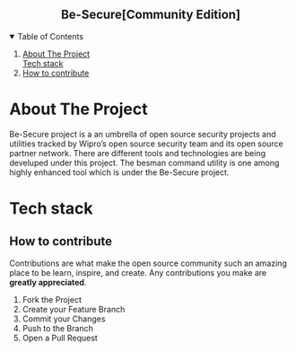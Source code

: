  <h2 align="center">Be-Secure[Community Edition]</h2>


<!-- TABLE OF CONTENTS -->
<details open="open">
  <summary>Table of Contents</summary>
  <ol>
    <li>
      <a href="#About-The-Project">About The Project</a></li>
       <a href="#tech-stack">Tech stack</a></li>
    <li><a href="#How-to-contribute">How to contribute</a></li>
  </ol>
</details>


<!-- ABOUT THE PROJECT  -->
# About The Project 

Be-Secure project is a an umbrella of open source security projects and utilities tracked by Wipro’s open source security team and its open source partner network. There are different tools and technologies are being develuped under this project. The besman command utility is one among highly enhanced tool which is under the Be-Secure project.

  

<!-- ABOUT THE PROJECT  -->
# Tech stack 

<!-- CONTRIBUTING -->
## How to contribute
Contributions are what make the open source community such an amazing place to be learn, inspire, and create. Any contributions you make are **greatly appreciated**.

1. Fork the Project
2. Create your Feature Branch 
3. Commit your Changes
4. Push to the Branch
5. Open a Pull Request
